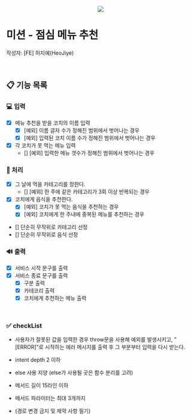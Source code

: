 <p align="center">
    <img src="https://woowacourse.github.io/img/logo_full_white.339e6416.png">
</p>

# 미션 - 점심 메뉴 추천
작성자: [FE] 허지예(HeoJiye)

<br>

## 📋 기능 목록

###  💻 입력
- [x] 메뉴 추천을 받을 코치의 이름 입력
    - [x] [예외] 이름 글자 수가 정해진 범위에서 벗어나는 경우
    - [x] [예외] 입력된 코치 이름 수가 정해진 범위에서 벗어나는 경우  
- [x] 각 코치가 못 먹는 메뉴 입력
    - [] [예외] 입력한 메뉴 갯수가 정해진 범위에서 벗어나는 경우

### 🚀 처리
- [x] 그 날에 먹을 카테고리를 정한다.
    - [] [예외] 한 주에 같은 카테고리가 3회 이상 반복되는 경우
- [x] 코치에게 음식을 추천한다.
    - [x] [예외] 코치가 못 먹는 음식을 추천하는 경우
    - [x] [예외] 코치에게 한 주내에 중복된 메뉴를 추천하는 경우

- [] 단순히 무작위로 카테고리 선정
- [] 단순히 무작위로 음식 선정

### 🔊 출력
- [x] 서비스 시작 문구를 출력
- [x] 서비스 종료 문구를 출력
    - [x] 구분 출력
    - [x] 카테코리 출력
    - [x] 코치에게 추천하는 메뉴 출력

<br>

### ✅ checkList
- 사용자가 잘못된 값을 입력한 경우 throw문을 사용해 예외를 발생시키고, "[ERROR]"로 시작하는 에러 메시지를 출력 후 그 부분부터 입력을 다시 받는다.

- intent depth 2 이하
- else 사용 지양 (else가 사용될 곳은 함수 분리를 고려)
- 메서드 길이 15라인 이하
- 메서드 파라미터는 최대 3개까지
- (경로 변경 금지 및 제약 사항 필기)